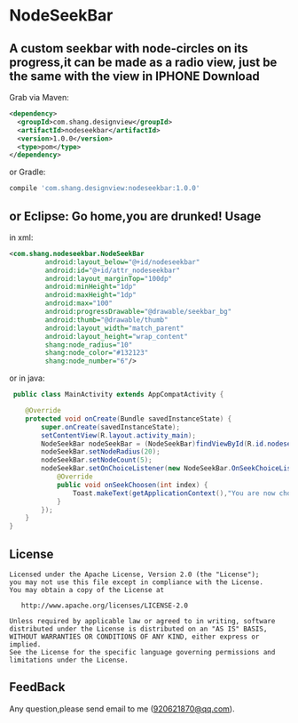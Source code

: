 # NodeSeekBar
A custom seekbar with node-circles on its progress,it can be made as a  radio view, just be the same with  the view in IPHONE
Download
--------

Grab via Maven:
```xml
<dependency>
  <groupId>com.shang.designview</groupId>
  <artifactId>nodeseekbar</artifactId>
  <version>1.0.0</version>
  <type>pom</type>
</dependency>
```
or Gradle:
```groovy
compile 'com.shang.designview:nodeseekbar:1.0.0'
```
or Eclipse:
   Go home,you are drunked!
Usage
------
in xml:
```xml
<com.shang.nodeseekbar.NodeSeekBar
         android:layout_below="@+id/nodeseekbar"
         android:id="@+id/attr_nodeseekbar"
         android:layout_marginTop="100dp"
         android:minHeight="1dp"
         android:maxHeight="1dp"
         android:max="100"
         android:progressDrawable="@drawable/seekbar_bg"
         android:thumb="@drawable/thumb"
         android:layout_width="match_parent"
         android:layout_height="wrap_content"
         shang:node_radius="10"
         shang:node_color="#132123" 
         shang:node_number="6"/>
```
or in java:
```java
 public class MainActivity extends AppCompatActivity {

    @Override
    protected void onCreate(Bundle savedInstanceState) {
        super.onCreate(savedInstanceState);
        setContentView(R.layout.activity_main);
        NodeSeekBar nodeSeekBar = (NodeSeekBar)findViewById(R.id.nodeseekbar);
        nodeSeekBar.setNodeRadius(20);
        nodeSeekBar.setNodeCount(5);
        nodeSeekBar.setOnChoiceListener(new NodeSeekBar.OnSeekChoiceListener() {
            @Override
            public void onSeekChoosen(int index) {
                Toast.makeText(getApplicationContext(),"You are now choosing position ："+index,Toast.LENGTH_SHORT).show();
            }
        });
    }
}
```
License
-------

    Licensed under the Apache License, Version 2.0 (the "License");
    you may not use this file except in compliance with the License.
    You may obtain a copy of the License at

       http://www.apache.org/licenses/LICENSE-2.0

    Unless required by applicable law or agreed to in writing, software
    distributed under the License is distributed on an "AS IS" BASIS,
    WITHOUT WARRANTIES OR CONDITIONS OF ANY KIND, either express or implied.
    See the License for the specific language governing permissions and
    limitations under the License.
FeedBack
-------
Any question,please send email to me (920621870@qq.com).